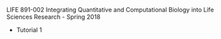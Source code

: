 LIFE 891-002 Integrating Quantitative and Computational Biology into Life Sciences Research - Spring 2018

- Tutorial 1